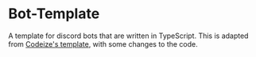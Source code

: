 # Bot-Template
A template for discord bots that are written in TypeScript. This is adapted from [Codeize's template](https://github.com/Codeize/template), with some changes to the code.
